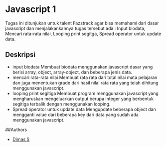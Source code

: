 
# Javascript 1

Tugas ini ditunjukan untuk talent Fazztrack agar bisa memahami dari dasar javascript dan menjalakankannya tugas tersebut ada : Input biodata, Mencari rata-rata nilai, Looping print segitga, Spread operator untuk update data.

## Deskripsi
- input biodata
Membuat biodata menggunakan javascript dasar yang berisi array, object, array-object, dan beberapa jenis data.
 - mencari rata-rata nilai
 Membuat rata rata dari total nilai mata pelajaran dan juga menentukan grade dari hasil nilai rata rata yang telah dihitung menggunakan javascript.
 - looping print segitiga
 Membuat program menggunakan javascript yang mengharuskan mengeluarkan output berupa integer yang berbentuk segitiga terbalik dengan menggunakan looping.
 - Spread operator untuk update data
Mengupdate beberapa object dan mengganti value dari beberapa key dari data yang sudah ada menggunakan javascript.


##Authors

- [Dimas S](https://github.com/DIIM-AS)
